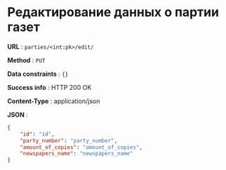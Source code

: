 # Редактирование данных о партии газет

**URL** : `parties/<int:pk>/edit/`

**Method** : `PUT` 

**Data constraints** : `{}`

**Success info** : HTTP 200 OK

**Content-Type** : application/json

**JSON** :
```json
{
    "id": "id",
    "party_number": "party_number",
    "amount_of_copies": "amount_of_copies",
    "newspapers_name": "newspapers_name"
}
```